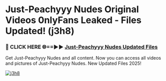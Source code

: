 # Just-Peachyyy Nudes Original Videos 0nlyFans Leaked - Files Updated! (j3h8)

<h3>🔴 CLICK HERE 🌐==►► <a href="https://tinyurl.com/52m3yx9h" rel="nofollow">Just-Peachyyy Nudes Updated Files</a></h3>

Get Just-Peachyyy Nudes and all content. Now you can access all videos and pictures of Just-Peachyyy Nudes. New Updated Files 2025!

[![j3h8](https://i.imgur.com/TnHtlc8.gif)](https://tinyurl.com/52m3yx9h)
